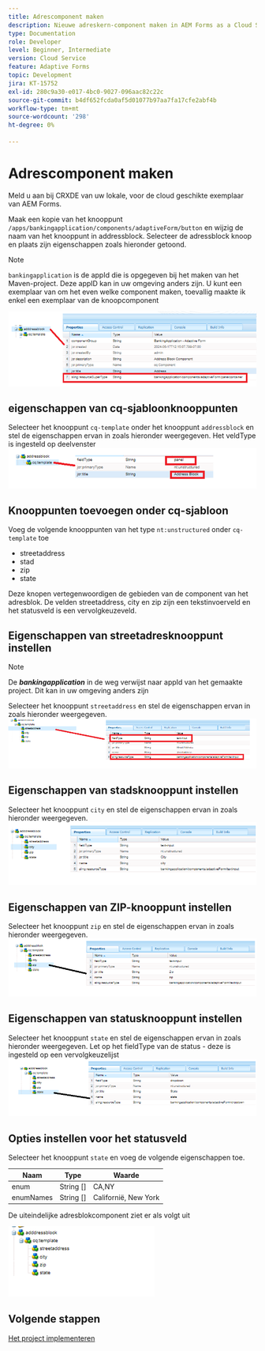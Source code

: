 ```yaml
---
title: Adrescomponent maken
description: Nieuwe adreskern-component maken in AEM Forms as a Cloud Service
type: Documentation
role: Developer
level: Beginner, Intermediate
version: Cloud Service
feature: Adaptive Forms
topic: Development
jira: KT-15752
exl-id: 280c9a30-e017-4bc0-9027-096aac82c22c
source-git-commit: b4df652fcda0af5d01077b97aa7fa17cfe2abf4b
workflow-type: tm+mt
source-wordcount: '298'
ht-degree: 0%

---
```


# Adrescomponent maken

Meld u aan bij CRXDE van uw lokale, voor de cloud geschikte exemplaar van AEM Forms.

Maak een kopie van het knooppunt ``/apps/bankingapplication/components/adaptiveForm/button`` en wijzig de naam van het knooppunt in addressblock. Selecteer de adressblock knoop en plaats zijn eigenschappen zoals hieronder getoond.

>[!NOTE]
>
> ``bankingapplication`` is de appId die is opgegeven bij het maken van het Maven-project. Deze appID kan in uw omgeving anders zijn. U kunt een exemplaar van om het even welke component maken, toevallig maakte ik enkel een exemplaar van de knoopcomponent


![ adres-blok ](assets/address-properties.png)

## eigenschappen van cq-sjabloonknooppunten

Selecteer het knooppunt ``cq-template`` onder het knooppunt ``addressblock`` en stel de eigenschappen ervan in zoals hieronder weergegeven. Het veldType is ingesteld op deelvenster
![ cq-malplaatje ](assets/cq-template.png)

## Knooppunten toevoegen onder cq-sjabloon

Voeg de volgende knooppunten van het type ``nt:unstructured`` onder ``cq-template`` toe

* streetaddress
* stad
* zip
* state

Deze knopen vertegenwoordigen de gebieden van de component van het adresblok. De velden streetaddress, city en zip zijn een tekstinvoerveld en het statusveld is een vervolgkeuzeveld.

## Eigenschappen van streetadresknooppunt instellen

>[!NOTE]
>
> De **_bankingapplication_** in de weg verwijst naar appId van het gemaakte project. Dit kan in uw omgeving anders zijn

Selecteer het knooppunt ``streetaddress`` en stel de eigenschappen ervan in zoals hieronder weergegeven.
![ straat-adres ](assets/streetaddress.png)

## Eigenschappen van stadsknooppunt instellen

Selecteer het knooppunt ``city`` en stel de eigenschappen ervan in zoals hieronder weergegeven.
![ plaats ](assets/city.png)

## Eigenschappen van ZIP-knooppunt instellen

Selecteer het knooppunt ``zip`` en stel de eigenschappen ervan in zoals hieronder weergegeven.
![ zip ](assets/zip.png)

## Eigenschappen van statusknooppunt instellen

Selecteer het knooppunt ``state`` en stel de eigenschappen ervan in zoals hieronder weergegeven. Let op het fieldType van de status - deze is ingesteld op een vervolgkeuzelijst
![ staat ](assets/state.png)

## Opties instellen voor het statusveld

Selecteer het knooppunt ``state`` en voeg de volgende eigenschappen toe.

| Naam | Type | Waarde |
|----------|----------|---------------------|
| enum | String [] | CA,NY |
| enumNames | String [] | Californië, New York |


De uiteindelijke adresblokcomponent ziet er als volgt uit

![ definitief-adres ](assets/crx-address-block.png)

## Volgende stappen

[Het project implementeren](./deploy-your-project.md)
